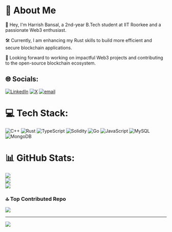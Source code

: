 # 💫 About Me
👋 Hey, I'm Harrish Bansal, a 2nd-year B.Tech student at IIT Roorkee and a passionate Web3 enthusiast. 

🛠 Currently, I am enhancing my Rust skills to build more efficient and secure blockchain applications.

🔗 Looking forward to working on impactful Web3 projects and contributing to the open-source blockchain ecosystem.

## 🌐 Socials:
[![LinkedIn](https://img.shields.io/badge/LinkedIn-%230077B5.svg?logo=linkedin&logoColor=white)](https://www.linkedin.com/in/harrish-bansal-5b9578256/) [![X](https://img.shields.io/badge/X-black.svg?logo=X&logoColor=white)](https://x.com/as__tarr) [![email](https://img.shields.io/badge/Email-D14836?logo=gmail&logoColor=white)](mailto:harrishbansal90600@gmail.com) 

# 💻 Tech Stack:
![C++](https://img.shields.io/badge/c++-%2300599C.svg?style=for-the-badge&logo=c%2B%2B&logoColor=white) ![Rust](https://img.shields.io/badge/rust-%23000000.svg?style=for-the-badge&logo=rust&logoColor=white) ![TypeScript](https://img.shields.io/badge/typescript-%23007ACC.svg?style=for-the-badge&logo=typescript&logoColor=white) ![Solidity](https://img.shields.io/badge/Solidity-%23363636.svg?style=for-the-badge&logo=solidity&logoColor=white) ![Go](https://img.shields.io/badge/go-%2300ADD8.svg?style=for-the-badge&logo=go&logoColor=white) ![JavaScript](https://img.shields.io/badge/javascript-%23323330.svg?style=for-the-badge&logo=javascript&logoColor=%23F7DF1E) ![MySQL](https://img.shields.io/badge/mysql-4479A1.svg?style=for-the-badge&logo=mysql&logoColor=white) ![MongoDB](https://img.shields.io/badge/MongoDB-%234ea94b.svg?style=for-the-badge&logo=mongodb&logoColor=white)
# 📊 GitHub Stats:
![](https://github-readme-stats.vercel.app/api?username=haxry&theme=dark&hide_border=false&include_all_commits=false&count_private=false)<br/>
![](https://github-readme-streak-stats.herokuapp.com/?user=haxry&theme=dark&hide_border=false)<br/>
![](https://github-readme-stats.vercel.app/api/top-langs/?username=haxry&theme=dark&hide_border=false&include_all_commits=false&count_private=false&layout=compact)

### 🔝 Top Contributed Repo
![](https://github-contributor-stats.vercel.app/api?username=haxry&limit=5&theme=dark&combine_all_yearly_contributions=true)

---
[![](https://visitcount.itsvg.in/api?id=haxry&icon=0&color=0)](https://visitcount.itsvg.in)

<!-- Proudly created with GPRM ( https://gprm.itsvg.in ) -->
